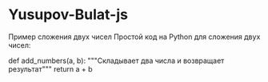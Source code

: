 # Yusupov-Bulat-js
Пример сложения двух чисел
Простой код на Python для сложения двух чисел:

def add_numbers(a, b):
    """Складывает два числа и возвращает результат"""
    return a + b
